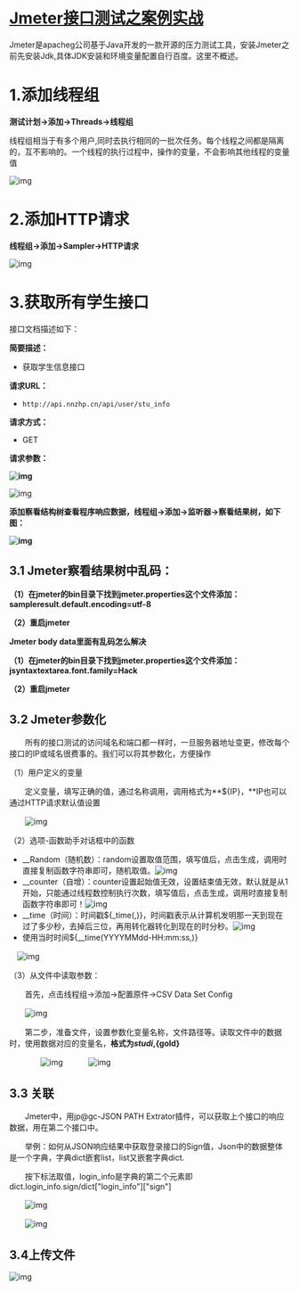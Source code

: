# [Jmeter接口测试之案例实战](https://www.cnblogs.com/balllyh/p/9474372.html)

Jmeter是apacheg公司基于Java开发的一款开源的压力测试工具，安装Jmeter之前先安装Jdk,具体JDK安装和环境变量配置自行百度。这里不概述。

# 1.添加线程组

**测试计划->添加->Threads->线程组**

线程组相当于有多个用户,同时去执行相同的一批次任务。每个线程之间都是隔离的，互不影响的。一个线程的执行过程中，操作的变量，不会影响其他线程的变量值

![img](image/1463568-20180814205848684-1924123038.png)

# 2.添加HTTP请求

**线程组->添加->Sampler->HTTP请求**

![img](image/1463568-20180814210533089-1377162157.png)

# 3.获取所有学生接口

接口文档描述如下：

**简要描述：**

- 获取学生信息接口

**请求URL：**

- `http://api.nnzhp.cn/api/user/stu_info`

**请求方式：**

- GET

**请求参数：**

**![img](image/1463568-20180814212724511-237363819.png)**

 

![img](image/1463568-20180814211846803-1209524587.png)

**添加察看结构树查看程序响应数据，线程组->添加->监听器->察看结果树，如下图：**

**![img](image/1463568-20180814213408506-542947986.png)**

 

## 3.1 Jmeter察看结果树中乱码：

**（1）在jmeter的bin目录下找到jmeter.properties这个文件添加：sampleresult.default.encoding=utf-8**

**（2）重启jmeter**

**Jmeter body data里面有乱码怎么解决**

**（1）在jmeter的bin目录下找到jmeter.properties这个文件添加：jsyntaxtextarea.font.family=Hack**

**（2）重启jmeter**

## 3.2 Jmeter参数化

　　所有的接口测试的访问域名和端口都一样时，一旦服务器地址变更，修改每个接口的IP或域名很费事的。我们可以将其参数化，方便操作

（1）用户定义的变量

　　定义变量，填写正确的值，通过名称调用，调用格式为**${IP}，**IP也可以通过HTTP请求默认值设置

　　![img](image/1463568-20180814214940436-2013826585.png)

（2）选项-函数助手对话框中的函数

- __Random（随机数）：random设置取值范围，填写值后，点击生成，调用时直接复制函数字符串即可，随机取值。![img](image/1463568-20180814215721038-681806219.png)
- __counter（自增）：counter设置起始值无效，设置结束值无效，默认就是从1开始，只能通过线程数控制执行次数，填写值后，点击生成，调用时直接复制函数字符串即可！![img](image/1463568-20180814220303197-1821814919.png)
- __time（时间）：时间戳${_time(,)}，时间戳表示从计算机发明那一天到现在过了多少秒，去掉后三位，再用转化器转化到现在的时分秒。![img](image/1463568-20180814220601685-1724829082.png)
- 使用当时时间${__time(YYYYMMdd-HH:mm:ss,)}

 　![img](image/1463568-20180814220935021-1926609762.png)

（3）从文件中读取参数：

　　首先，点击线程组->添加->配置原件->CSV Data Set Config

　　![img](image/1463568-20180814221255948-1142877414.png)

　　第二步，准备文件，设置参数化变量名称，文件路径等。读取文件中的数据时，使用数据对应的变量名，**格式为${studi},${gold}**

　　　　![img](image/1463568-20180814222442836-285104907.png) 　　　![img](image/1463568-20180814222904302-1804834863.png)　　　　

## 3.3 关联

　　Jmeter中，用jp@gc-JSON PATH Extrator插件，可以获取上个接口的响应数据，用在第二个接口中。

　　举例：如何从JSON响应结果中获取登录接口的Sign值，Json中的数据整体是一个字典，字典dict嵌套list，list又嵌套字典dict.

　　按下标法取值，login_info是字典的第二个元素即dict.login_info.sign/dict["login_info"]["sign"]

　　![img](image/1463568-20180814231107414-1291350078.png)

　　![img](image/1463568-20180814224038574-978639880.png)

 

## 3.4上传文件

![img](image/1463568-20180814231356025-1508666205.png)

 
